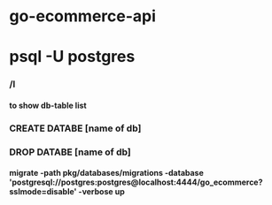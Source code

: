 # go-ecommerce-api

# psql -U postgres
###  /l 
#### to show db-table list
### CREATE DATABE [name of db]
### DROP DATABE [name of db]

####  migrate -path pkg/databases/migrations -database 'postgresql://postgres:postgres@localhost:4444/go_ecommerce?sslmode=disable' -verbose up